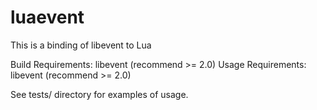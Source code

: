 luaevent
========

This is a binding of libevent to Lua 

Build Requirements:
	libevent (recommend >= 2.0)
Usage Requirements:
	libevent (recommend >= 2.0)

See tests/ directory for examples of usage.
